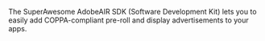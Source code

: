 The SuperAwesome AdobeAIR SDK (Software Development Kit) lets you to easily add COPPA-compliant pre-roll and display advertisements to your apps.